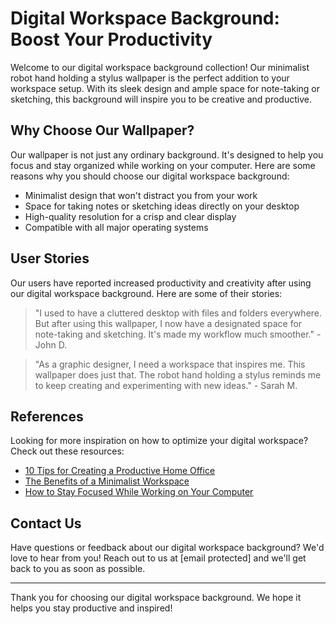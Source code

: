 <!--font:IBM Plex Sans-->

# Digital Workspace Background: Boost Your Productivity

Welcome to our digital workspace background collection! Our minimalist robot hand holding a stylus wallpaper is the perfect addition to your workspace setup. With its sleek design and ample space for note-taking or sketching, this background will inspire you to be creative and productive.

## Why Choose Our Wallpaper?

Our wallpaper is not just any ordinary background. It's designed to help you focus and stay organized while working on your computer. Here are some reasons why you should choose our digital workspace background:

- Minimalist design that won't distract you from your work
- Space for taking notes or sketching ideas directly on your desktop
- High-quality resolution for a crisp and clear display
- Compatible with all major operating systems

## User Stories

Our users have reported increased productivity and creativity after using our digital workspace background. Here are some of their stories:

> "I used to have a cluttered desktop with files and folders everywhere. But after using this wallpaper, I now have a designated space for note-taking and sketching. It's made my workflow much smoother." - John D.

> "As a graphic designer, I need a workspace that inspires me. This wallpaper does just that. The robot hand holding a stylus reminds me to keep creating and experimenting with new ideas." - Sarah M.

## References

Looking for more inspiration on how to optimize your digital workspace? Check out these resources:

- [10 Tips for Creating a Productive Home Office](#)
- [The Benefits of a Minimalist Workspace](#)
- [How to Stay Focused While Working on Your Computer](#)

## Contact Us

Have questions or feedback about our digital workspace background? We'd love to hear from you! Reach out to us at [email protected] and we'll get back to you as soon as possible.

---

Thank you for choosing our digital workspace background. We hope it helps you stay productive and inspired!

<!--

Write me content for website with wallpaper which alt text is:

"A wallpaper featuring a minimalist graphic of a robot hand holding a stylus or pen, with a space for taking notes or sketching ideas."

The name/title of the page should not be 1:1 copy of the alt text but rather a real content of the website which is using this wallpaper.

- Use markdown format 
- Start with heading
- Heading should be short and concise
- The content should look like a real website 
- The website should not be about the wallpaper, wallpaper is just a related background
- Heading should be contain work "wallpaper" or "background"
- Include real sections like references, contact, user stories, etc. use things relevant to the page purpose.
- Feel free to use structure like headings, bullets, numbering, blockquotes, paragraphs, horizontal lines, etc.
- You can use formatting like bold or _italic_
- You can include UTF-8 emojis
- Links should be only #hash anchors (and you can refer to the document itself)
- Do not include images


---


# Digital Workspace Background: Boost Your Productivity

Welcome to our digital workspace background collection! Our minimalist robot hand holding a stylus wallpaper is the perfect addition to your workspace setup. With its sleek design and ample space for note-taking or sketching, this background will inspire you to be creative and productive.

## Why Choose Our Wallpaper?

Our wallpaper is not just any ordinary background. It's designed to help you focus and stay organized while working on your computer. Here are some reasons why you should choose our digital workspace background:

- Minimalist design that won't distract you from your work
- Space for taking notes or sketching ideas directly on your desktop
- High-quality resolution for a crisp and clear display
- Compatible with all major operating systems

## User Stories

Our users have reported increased productivity and creativity after using our digital workspace background. Here are some of their stories:

> "I used to have a cluttered desktop with files and folders everywhere. But after using this wallpaper, I now have a designated space for note-taking and sketching. It's made my workflow much smoother." - John D.

> "As a graphic designer, I need a workspace that inspires me. This wallpaper does just that. The robot hand holding a stylus reminds me to keep creating and experimenting with new ideas." - Sarah M.

## References

Looking for more inspiration on how to optimize your digital workspace? Check out these resources:

- [10 Tips for Creating a Productive Home Office](#)
- [The Benefits of a Minimalist Workspace](#)
- [How to Stay Focused While Working on Your Computer](#)

## Contact Us

Have questions or feedback about our digital workspace background? We'd love to hear from you! Reach out to us at [email protected] and we'll get back to you as soon as possible.

---

Thank you for choosing our digital workspace background. We hope it helps you stay productive and inspired!

-->
